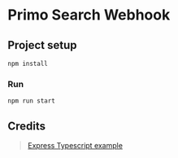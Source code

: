 # Primo Search Webhook

## Project setup
```
npm install
```

### Run
```
npm run start
```

## Credits

> [Express Typescript example](https://www.bezkoder.com/express-typescript-example/)

